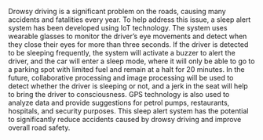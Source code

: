 Drowsy driving is a significant problem on the roads, causing many accidents and fatalities every year. To help address this issue, a sleep alert system has been developed using IoT technology. The system uses wearable glasses to monitor the driver’s eye movements and detect when they close their eyes for more than three seconds. If the driver is detected to be sleeping frequently, the system will activate a buzzer to alert the driver, and the car will enter a sleep mode, where it will only be able to go to a parking spot with limited fuel and remain at a halt for 20 minutes. In the future, collaborative processing and image processing will be used to detect whether the driver is sleeping or not, and a jerk in the seat will help to bring the driver to consciousness. GPS technology is also used to analyze data and provide suggestions for petrol pumps, restaurants, hospitals, and security purposes. This sleep alert system has the potential to significantly reduce accidents caused by drowsy driving and improve overall road safety. 
